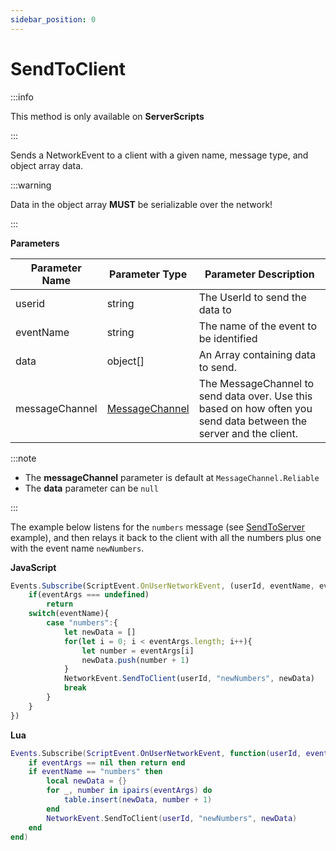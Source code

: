 ```yaml
---
sidebar_position: 0
---
```


# SendToClient

:::info

This method is only available on **ServerScripts**

:::

Sends a NetworkEvent to a client with a given name, message type, and object array data.

:::warning

Data in the object array **MUST** be serializable over the network!

:::

**Parameters**

Parameter Name | Parameter Type | Parameter Description
--- | --- | ---
userid | string | The UserId to send the data to
eventName | string | The name of the event to be identified
data | object[] | An Array containing data to send.
messageChannel | [MessageChannel](../messagechannel) | The MessageChannel to send data over. Use this based on how often you send data between the server and the client.

:::note

+ The **messageChannel** parameter is default at `MessageChannel.Reliable`
+ The **data** parameter can be `null`

:::

The example below listens for the `numbers` message (see [SendToServer](sendtoserver) example), and then relays it back to the client with all the numbers plus one with the event name `newNumbers`.

**JavaScript**
```js
Events.Subscribe(ScriptEvent.OnUserNetworkEvent, (userId, eventName, eventArgs) => {
    if(eventArgs === undefined)
        return
    switch(eventName){
        case "numbers":{
            let newData = []
            for(let i = 0; i < eventArgs.length; i++){
                let number = eventArgs[i]
                newData.push(number + 1)
            }
            NetworkEvent.SendToClient(userId, "newNumbers", newData)
            break
        }
    }
})
```

**Lua**
```lua
Events.Subscribe(ScriptEvent.OnUserNetworkEvent, function(userId, eventName, eventArgs)
    if eventArgs == nil then return end
    if eventName == "numbers" then
        local newData = {}
        for _, number in ipairs(eventArgs) do
            table.insert(newData, number + 1)
        end
        NetworkEvent.SendToClient(userId, "newNumbers", newData)
    end
end)
```